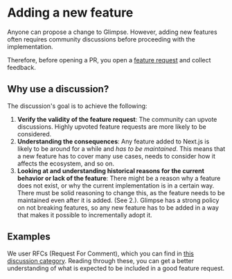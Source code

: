 # Adding a new feature

Anyone can propose a change to Glimpse. However, adding new features often requires community discussions before proceeding with the implementation.

Therefore, before opening a PR, you open a [feature request](https://github.com/d-one-company/glimpse/discussions/new?category=ideas) and collect feedback.

## Why use a discussion?

The discussion's goal is to achieve the following:

1. **Verify the validity of the feature request**: The community can upvote discussions. Highly upvoted feature requests are more likely to be considered.
2. **Understanding the consequences**: Any feature added to Next.js is likely to be around for a while and _has to be maintained_. This means that a new feature has to cover many use cases, needs to consider how it affects the ecosystem, and so on.
3. **Looking at and understanding historical reasons for the current behavior or lack of the feature**: There might be a reason why a feature does not exist, or why the current implementation is in a certain way. There must be solid reasoning to change this, as the feature needs to be maintained even after it is added. (See 2.). Glimpse has a strong policy on not breaking features, so any new feature has to be added in a way that makes it possible to incrementally adopt it.

## Examples

We user RFCs (Request For Comment), which you can find in [this discussion category](https://github.com/d-one-company/glimpse/discussions/categories/rfc). Reading through these, you can get a better understanding of what is expected to be included in a good feature request.
